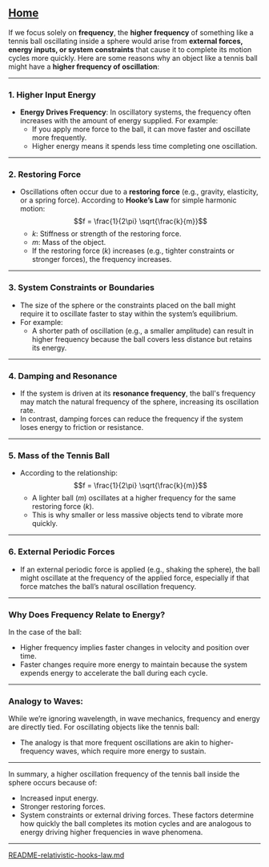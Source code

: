 [Home](https://t2m.io/VwvDcuw)
---

If we focus solely on **frequency**, the **higher frequency** of something like a tennis ball oscillating inside a sphere would arise from **external forces, energy inputs, or system constraints** that cause it to complete its motion cycles more quickly. Here are some reasons why an object like a tennis ball might have a **higher frequency of oscillation**:

---

### **1. Higher Input Energy**
- **Energy Drives Frequency**: In oscillatory systems, the frequency often increases with the amount of energy supplied. For example:
  - If you apply more force to the ball, it can move faster and oscillate more frequently.
  - Higher energy means it spends less time completing one oscillation.

---

### **2. Restoring Force**
- Oscillations often occur due to a **restoring force** (e.g., gravity, elasticity, or a spring force). According to **Hooke’s Law** for simple harmonic motion:
  $$f = \frac{1}{2\pi} \sqrt{\frac{k}{m}}$$
  - $k$: Stiffness or strength of the restoring force.
  - $m$: Mass of the object.
  - If the restoring force ($k$) increases (e.g., tighter constraints or stronger forces), the frequency increases.

---

### **3. System Constraints or Boundaries**
- The size of the sphere or the constraints placed on the ball might require it to oscillate faster to stay within the system’s equilibrium.
- For example:
  - A shorter path of oscillation (e.g., a smaller amplitude) can result in higher frequency because the ball covers less distance but retains its energy.

---

### **4. Damping and Resonance**
- If the system is driven at its **resonance frequency**, the ball's frequency may match the natural frequency of the sphere, increasing its oscillation rate.
- In contrast, damping forces can reduce the frequency if the system loses energy to friction or resistance.

---

### **5. Mass of the Tennis Ball**
- According to the relationship:
  $$f = \frac{1}{2\pi} \sqrt{\frac{k}{m}}$$
  - A lighter ball ($m$) oscillates at a higher frequency for the same restoring force ($k$).
  - This is why smaller or less massive objects tend to vibrate more quickly.

---

### **6. External Periodic Forces**
- If an external periodic force is applied (e.g., shaking the sphere), the ball might oscillate at the frequency of the applied force, especially if that force matches the ball’s natural oscillation frequency.

---

### **Why Does Frequency Relate to Energy?**
In the case of the ball:
- Higher frequency implies faster changes in velocity and position over time.
- Faster changes require more energy to maintain because the system expends energy to accelerate the ball during each cycle.

---

### Analogy to Waves:
While we’re ignoring wavelength, in wave mechanics, frequency and energy are directly tied. For oscillating objects like the tennis ball:
- The analogy is that more frequent oscillations are akin to higher-frequency waves, which require more energy to sustain.

---

In summary, a higher oscillation frequency of the tennis ball inside the sphere occurs because of:
- Increased input energy.
- Stronger restoring forces.
- System constraints or external driving forces.
These factors determine how quickly the ball completes its motion cycles and are analogous to energy driving higher frequencies in wave phenomena.


---

[README-relativistic-hooks-law.md](https://t2m.io/LnXGuLK)
